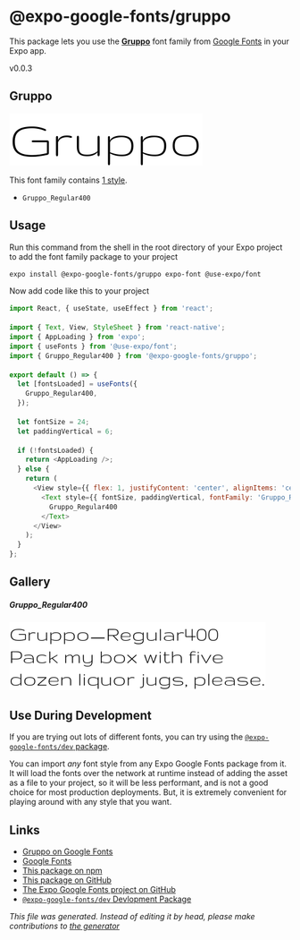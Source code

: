 # @expo-google-fonts/gruppo

This package lets you use the [**Gruppo**](https://fonts.google.com/specimen/Gruppo) font family from [Google Fonts](https://fonts.google.com/) in your Expo app.

v0.0.3

## Gruppo

![Gruppo](./font-family.png)

This font family contains [1 style](#gallery).

- `Gruppo_Regular400`

## Usage

Run this command from the shell in the root directory of your Expo project to add the font family package to your project
```sh
expo install @expo-google-fonts/gruppo expo-font @use-expo/font
```

Now add code like this to your project
```js
import React, { useState, useEffect } from 'react';

import { Text, View, StyleSheet } from 'react-native';
import { AppLoading } from 'expo';
import { useFonts } from '@use-expo/font';
import { Gruppo_Regular400 } from '@expo-google-fonts/gruppo';

export default () => {
  let [fontsLoaded] = useFonts({
    Gruppo_Regular400,
  });

  let fontSize = 24;
  let paddingVertical = 6;

  if (!fontsLoaded) {
    return <AppLoading />;
  } else {
    return (
      <View style={{ flex: 1, justifyContent: 'center', alignItems: 'center' }}>
        <Text style={{ fontSize, paddingVertical, fontFamily: 'Gruppo_Regular400' }}>
          Gruppo_Regular400
        </Text>
      </View>
    );
  }
};

```

## Gallery

##### Gruppo_Regular400
![Gruppo_Regular400](./6cf289ec6fe4592706aa68de1f9711e3f1967db26053962cfbddd4e51a7ac65e.ttf.png)


## Use During Development

If you are trying out lots of different fonts, you can try using the [`@expo-google-fonts/dev` package](https://www.npmjs.com/package/@expo-google-fonts/dev).

You can import *any* font style from any Expo Google Fonts package from it. It will load the fonts
over the network at runtime instead of adding the asset as a file to your project, so it will be 
less performant, and is not a good choice for most production deployments. But, it is extremely convenient
for playing around with any style that you want.

## Links

- [Gruppo on Google Fonts](https://fonts.google.com/specimen/Gruppo)
- [Google Fonts](https://fonts.google.com/)
- [This package on npm](https://www.npmjs.com/package/@expo-google-fonts/gruppo)
- [This package on GitHub](https://github.com/expo/google-fonts/tree/master/font-packages/gruppo)
- [The Expo Google Fonts project on GitHub](https://github.com/expo/google-fonts)
- [`@expo-google-fonts/dev` Devlopment Package](https://github.com/expo/google-fonts/tree/master/font-packages/dev)


*This file was generated. Instead of editing it by head, please make contributions to [the generator](https://github.com/expo/google-fonts/tree/master/packages/generator)*
